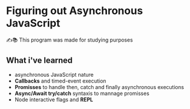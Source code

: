 # Figuring out Asynchronous JavaScript
✍️📚 This program was made for studying purposes

## What i've learned

* asynchronous JavaScript nature
* **Callbacks** and timed-event execution
* **Promisses** to handle then, catch and finally asynchronous executions
* **Async/Await try/catch** syntaxis to mannage promisses
* Node interactive flags and **REPL**